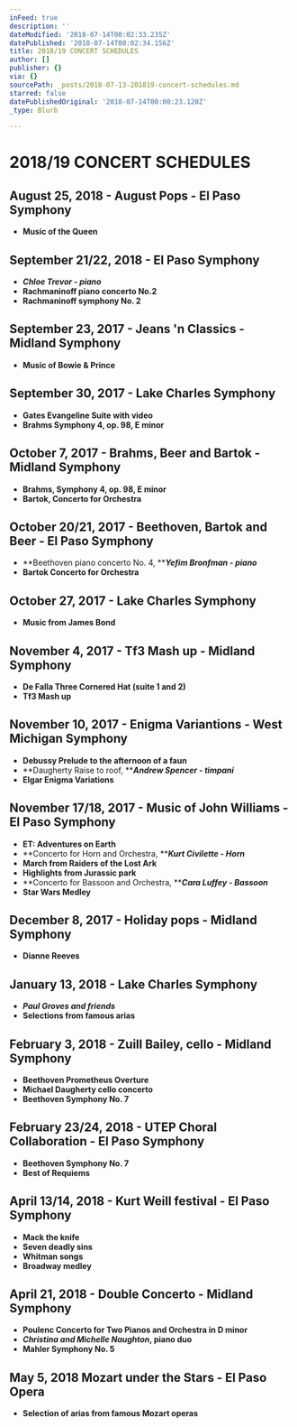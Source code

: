 ```yaml
---
inFeed: true
description: ''
dateModified: '2018-07-14T00:02:33.235Z'
datePublished: '2018-07-14T00:02:34.156Z'
title: 2018/19 CONCERT SCHEDULES
author: []
publisher: {}
via: {}
sourcePath: _posts/2018-07-13-201819-concert-schedules.md
starred: false
datePublishedOriginal: '2018-07-14T00:00:23.120Z'
_type: Blurb

---
```

# 2018/19 CONCERT SCHEDULES

## August 25, 2018 - August Pops - El Paso Symphony

* **Music of the Queen**

## September 21/22, 2018 - El Paso Symphony

* _**Chloe Trevor - piano**_
* **Rachmaninoff piano concerto No.2**
* **Rachmaninoff symphony No. 2**

## September 23, 2017 - Jeans 'n Classics - Midland Symphony

* **Music of Bowie & Prince**

## September 30, 2017 - Lake Charles Symphony

* **Gates Evangeline Suite with video**
* **Brahms Symphony 4, op. 98, E minor**

## October 7, 2017 - Brahms, Beer and Bartok - Midland Symphony

* **Brahms, Symphony 4, op. 98, E minor**
* **Bartok, Concerto for Orchestra**

## October 20/21, 2017 - Beethoven, Bartok and Beer - El Paso Symphony

* **Beethoven piano concerto No. 4, **_**Yefim Bronfman - piano**_
* **Bartok Concerto for Orchestra**

## October 27, 2017 - Lake Charles Symphony

* **Music from James Bond**

## November 4, 2017 - Tf3 Mash up - Midland Symphony

* **De Falla Three Cornered Hat (suite 1 and 2)**
* **Tf3 Mash up**

## November 10, 2017 - Enigma Variantions - West Michigan Symphony

* **Debussy Prelude to the afternoon of a faun**
* **Daugherty Raise to roof, **_**Andrew Spencer - timpani**_
* **Elgar Enigma Variations**

## November 17/18, 2017 - Music of John Williams - El Paso Symphony

* **ET: Adventures on Earth**
* **Concerto for Horn and Orchestra, **_**Kurt Civilette - Horn**_
* **March from Raiders of the Lost Ark**
* **Highlights from Jurassic park**
* **Concerto for Bassoon and Orchestra, **_**Cara Luffey - Bassoon**_
* **Star Wars Medley**

## December 8, 2017 - Holiday pops - Midland Symphony

* **Dianne Reeves**

## January 13, 2018 - Lake Charles Symphony

* _**Paul Groves and friends**_
* **Selections from famous arias**

## February 3, 2018 - Zuill Bailey, cello - Midland Symphony

* **Beethoven Prometheus Overture**
* **Michael Daugherty cello concerto**
* **Beethoven Symphony No. 7**

## February 23/24, 2018 - UTEP Choral Collaboration - El Paso Symphony

* **Beethoven Symphony No. 7**
* **Best of Requiems**

## April 13/14, 2018 - Kurt Weill festival - El Paso Symphony

* **Mack the knife**
* **Seven deadly sins**
* **Whitman songs**
* **Broadway medley**

## April 21, 2018 - Double Concerto - Midland Symphony

* **Poulenc Concerto for Two Pianos and Orchestra in D minor**
* _**Christina and Michelle Naughton**_**, piano duo**
* **Mahler Symphony No. 5**

## May 5, 2018 Mozart under the Stars - El Paso Opera

* **Selection of arias from famous Mozart operas**